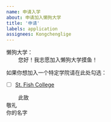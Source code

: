 ```yaml
---
name: 申请入学
about: 申请加入懒狗大学
title: '申请'
labels: application
assignees: Kongchenglige
---
```


懒狗大学：  
&nbsp;&nbsp;&nbsp;&nbsp;&nbsp;&nbsp;&nbsp;&nbsp;您好！我志愿加入懒狗大学摸鱼！


如果你想加入一个特定学院请在此处勾选：
- [ ] [St. Fish College](https://github.com/LD-University/Colleges/tree/main/st-fish-college)


&nbsp;&nbsp;&nbsp;&nbsp;&nbsp;&nbsp;&nbsp;&nbsp;此致  
敬礼  
你的名字
